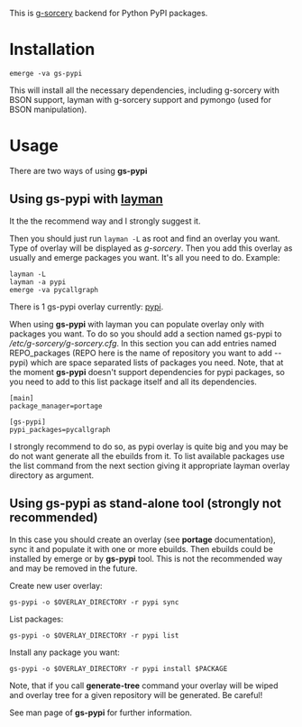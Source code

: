 This is [g-sorcery](https://github.com/jauhien/g-sorcery) backend for Python PyPI packages.


# Installation

```
emerge -va gs-pypi
```

This will install all the necessary dependencies, including g-sorcery with BSON support,
layman with g-sorcery support and pymongo (used for BSON manipulation).

# Usage

There are two ways of using **gs-pypi**

## Using gs-pypi with [layman](https://wiki.gentoo.org/wiki/Layman)

It the the recommend way and I strongly suggest it.

Then you should just run `layman -L` as
root and find an overlay you want. Type of overlay will be
displayed as *g-sorcery*. Then you add this overlay as
usually and emerge packages you want. It's all you need to do. Example:

```
layman -L
layman -a pypi
emerge -va pycallgraph
```

There is 1 gs-pypi overlay currently: [pypi](https://pypi.python.org/pypi).

When using **gs-pypi** with layman you can populate overlay only with packages you want.
To do so you should add a section named gs-pypi to */etc/g-sorcery/g-sorcery.cfg*.
In this section you can add entries named REPO_packages (REPO here is the name
of repository you want to add -- pypi) which are space separated lists of packages you need.
Note, that at the moment **gs-pypi** doesn't support dependencies for pypi packages, so you need to add
to this list package itself and all its dependencies.

```
[main]
package_manager=portage

[gs-pypi]
pypi_packages=pycallgraph
```
I strongly recommend to do so, as pypi overlay is quite big and you may be
do not want generate all the ebuilds from it. To list available packages use
the list command from the next section giving it appropriate layman overlay directory as argument.


## Using gs-pypi as stand-alone tool (strongly not recommended)

In this case you should create an overlay (see **portage** documentation), sync it and populate
it with one or more ebuilds. Then ebuilds could be installed by emerge or by **gs-pypi** tool.
This is not the recommended way and may be removed in the future.

Create new user overlay:

```
gs-pypi -o $OVERLAY_DIRECTORY -r pypi sync
```

List packages:

```
gs-pypi -o $OVERLAY_DIRECTORY -r pypi list
```

Install any package you want:

```
gs-pypi -o $OVERLAY_DIRECTORY -r pypi install $PACKAGE
```

Note, that if you call **generate-tree** command your overlay
will be wiped and overlay tree for a given repository will be generated. Be careful!

See man page of **gs-pypi** for further information.
